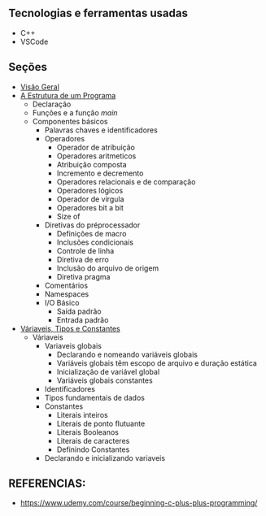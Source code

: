 ## Tecnologias e ferramentas usadas
- C++
- VSCode

## Seções
- [Visão Geral](secao-1/README.md)
- [A Estrutura de um Programa](secao-2/README.md)
    - Declaração
    - Funções e a função _main_
    - Componentes básicos
        - Palavras chaves e identificadores
        - Operadores
            - Operador de atribuição
            - Operadores aritmeticos
            - Atribuição composta
            - Incremento e decremento
            - Operadores relacionais e de comparação
            - Operadores lógicos
            - Operador de vírgula
            - Operadores bit a bit
            - Size of
        - Diretivas do préprocessador
            - Definições de macro
            - Inclusões condicionais
            - Controle de linha
            - Diretiva de erro
            - Inclusão do arquivo de origem
            - Diretiva pragma
        - Comentários
        - Namespaces
        - I/O Básico
            - Saída padrão
            - Entrada padrão
- [Váriaveis, Tipos e Constantes](secao-3/README.md)
    - Váriaveis
        - Variaveis globais
            - Declarando e nomeando variáveis globais
            - Variáveis globais têm escopo de arquivo e duração estática
            - Inicialização de variável global
            - Variáveis globais constantes
        - Identificadores
        - Tipos fundamentais de dados
        - Constantes
            - Literais inteiros
            - Literais de ponto flutuante
            - Literais Booleanos
            - Literais de caracteres
            - Definindo Constantes
        - Declarando e inicializando variaveis

## REFERENCIAS:
- https://www.udemy.com/course/beginning-c-plus-plus-programming/